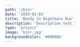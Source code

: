 ```yaml
---
path: '/binr'
date: '2019-01-01'
title: 'Bendy In Nightmare Run'
description: 'Description text.'
type: 'project'
image: 'binr.jpg'
backgroundColor: '#000000'
---
```


